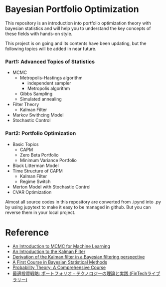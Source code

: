 # Bayesian Portfolio Optimization

This repository is an introduction into portfolio optimization theory with bayesian statistics and will help you to understand the key concepts of these fields with hands-on style.

This project is on going and its contents have been updating, but the following topics will be added in near future.

### Part1: Advanced Topics of Statistics
- MCMC
  - Metropolis-Hastings algorithm
    - independent sampler
    - Metropolis algorithm 
  - Gibbs Sampling
  - Simulated annealing
- Filter Theory
  - Kalman Filter
- Markov Swithcing Model
- Stochastic Control

### Part2: Portfolio Optimization
- Basic Topics
  - CAPM
  - Zero Beta Portfolio
  - Minimum Variance Portfolio
- Black Litterman Model
- Time Structure of CAPM
  - Kalman Filter
  - Regime Switch
- Merton Model with Stochastic Control
- CVAR Optimization

Almost all source codes in this repository are converted from .ipynd into .py by using jupytext to make it easy to be managed in github.
But you can reverse them in your local project.

# Reference

- [An Introduction to MCMC for Machine Learning](https://link.springer.com/article/10.1023/A:1020281327116)
- [An Introduction to the Kalman Filter](https://www.cs.unc.edu/~welch/media/pdf/kalman_intro.pdf)
- [Derivation of the Kalman filter in a Bayesian filtering perspective](https://ieeexplore.ieee.org/document/9581918)
- [A First Course in Bayesian Statistical Methods](https://www.amazon.co.jp/Bayesian-Statistical-Methods-Springer-Statistics/dp/0387922997)
- [Probability Theory: A Comprehensive Course](https://www.amazon.co.jp/Probability-Theory-Comprehensive-Course-Universitext/dp/144715360X)
- [最適投資戦略: ポートフォリオ・テクノロジーの理論と実践 (FinTechライブラリー)](https://www.amazon.co.jp/最適投資戦略-ポートフォリオ・テクノロジーの理論と実践-FinTechライブラリー-津田-博史/dp/4254275854)
